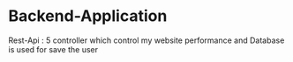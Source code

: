 # Backend-Application
Rest-Api : 5 controller which control my website performance and Database is used for save the user
